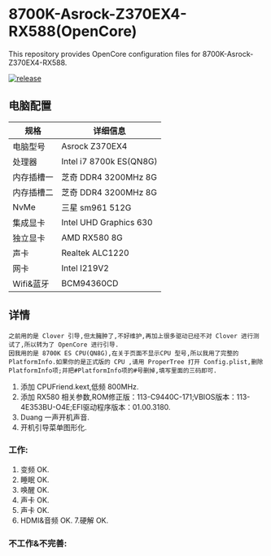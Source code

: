 # 8700K-Asrock-Z370EX4-RX588(OpenCore)

This repository provides OpenCore configuration files for 8700K-Asrock-Z370EX4-RX588. 

[![release](https://img.shields.io/badge/下载-release-blue.svg)](https://github.com/visin-home/8700K-Asrock-Z370-EX4-RX588/releases) 


## 电脑配置

| 规格     | 详细信息 |
| -------- | ---------------------------------------- |
| 电脑型号 | Asrock Z370EX4 |
| 处理器 | Intel i7 8700k ES(QN8G)|
| 内存插槽一 | 芝奇  DDR4 3200MHz 8G|
| 内存插槽二 | 芝奇  DDR4 3200MHz 8G |
| NvMe | 三星 sm961 512G |
| 集成显卡 | Intel UHD Graphics 630  |
| 独立显卡 | AMD RX580 8G  |
| 声卡     | Realtek ALC1220  |
| 网卡     | Intel I219V2|
| Wifi&蓝牙     |  BCM94360CD|

## 详情
    之前用的是 Clover 引导,但太臃肿了,不好维护,再加上很多驱动已经不对 Clover 进行测试了,所以转为了 OpenCore 进行引导.
    因我用的是 8700K ES CPU(QN8G),在关于页面不显示CPU 型号,所以我用了完整的PlatformInfo.如果你的是正式版的 CPU ,请用 ProperTree 打开 Config.plist,删除PlatformInfo项;并把#PlatformInfo项的#号删掉,填写里面的三码即可.
    

1. 添加 CPUFriend.kext,低频 800MHz.
2. 添加 RX580 相关参数,ROM修正版：113-C9440C-171;VBIOS版本：113-4E353BU-O4E;EFI驱动程序版本：01.00.3180.
3. Duang 一声开机声音.
4. 开机引导菜单图形化.
### 工作:
1. 变频 OK.
2. 睡眠 OK.
3. 唤醒 OK.
4. 声卡 OK.
5. 声卡 OK.
6. HDMI&音频 OK.
7.硬解 OK.
 
### 不工作&不完善:

